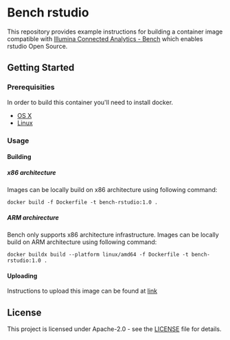 # Bench rstudio
This repository provides example instructions for building a container image compatible with [Illumina Connected Analytics - Bench](https://developer.illumina.com/illumina-connected-analytics) which enables rstudio Open Source.

## Getting Started

### Prerequisities

In order to build this container you'll need to install docker.

* [OS X](https://docs.docker.com/desktop/install/mac-install/)
* [Linux](https://docs.docker.com/desktop/install/linux/)

### Usage

#### Building

##### x86 architecture

Images can be locally build on x86 architecture using following command:

```shell
docker build -f Dockerfile -t bench-rstudio:1.0 .
```

##### ARM archirecture

Bench only supports x86 architecture infrastructure.
Images can be locally build on ARM architecture using following command:

```shell
docker buildx build --platform linux/amd64 -f Dockerfile -t bench-rstudio:1.0 .
```

#### Uploading

Instructions to upload this image can be found at [link](https://help.ica.illumina.com/home/h-dockerrepository#importing-a-private-image)

## License

This project is licensed under Apache-2.0 - see the [LICENSE](LICENSE) file for details.
